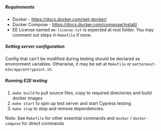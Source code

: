 ##### Requirements
- Docker - https://docs.docker.com/get-docker/
- Docker Compose - https://docs.docker.com/compose/install/
- EE License named ``mm-license.txt`` is expected at root folder. You may comment out steps in ``Makefile`` if none.

##### Setting server configuration
Config that can't be modified during testing should be declared as environment variables.  Otherwise, it may be set at `Makefile` or ``mattermost-e2e/app/entrypoint.sh``. 

##### Running E2E testing
1. `make build` to pull source files, copy to required directories and build docker images
2. `make start` to spin up test server and start Cypress testing
3. `make stop` to stop and remove dependencies.

Note: See ``Makefile`` for other essential commands and ``docker`` / ``docker-compose`` for direct commands